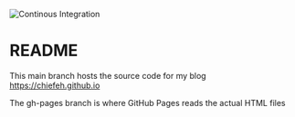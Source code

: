 ![Continous Integration](https://github.com/chiefeh/chiefeh.github.io/workflows/Continous%20Integration/badge.svg)

# README

This main branch hosts the source code for my blog https://chiefeh.github.io

The gh-pages branch is where GitHub Pages reads the actual HTML files
